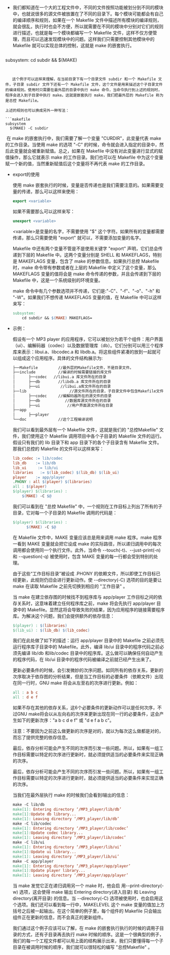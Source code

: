 - 我们都知道在一个大的工程文件中，不同的文件按照功能被划分到不同的模块中，也就说很多的源文件被放置在了不同的目录下。每个模块可能都会有自己的编译顺序和规则，如果在一个 Makefile 文件中描述所有模块的编译规则，就会很乱，执行时也会不方便，所以就需要在不同的模块中分别对它们的规则进行描述，也就是每一个模块都编写一个 Makefile 文件，这样不仅方便管理，而且可以迅速发现模块中的问题。这样我们只需要控制其他模块中的 Makefile 就可以实现总体的控制，这就是 make 的嵌套执行。

  ```makefile
subsystem:
      cd subdir && $(MAKE)
  ```
  

​	这个例子可以这样来理解，在当前目录下有一个目录文件 subdir 和一个 Makefile 文件，子目录 subdir 文件下还有一个 Makefile 文件，这个文件是用来描述这个子目录文件的编译规则。使用时只需要在最外层的目录中执行 make 命令，当命令执行到上述的规则时，程序会进入到子目录中执行 make。这就是嵌套执行 make，我们把最外层的 Makefile 称为是总控 Makefile。

上述的规则也可以换成另外一种写法：

```makefile
  subsystem
    $(MAKE) -C subdir
```

​	在 make 的嵌套执行中，我们需要了解一个变量 "CURDIR"，此变量代表 make 的工作目录。当使用 make 的选项 "-C" 的时候，命令就会进入指定的目录中，然后此变量就会被重新赋值。总之，如果在 Makefile 中没有对此变量进行显式的赋值操作，那么它就表示 make 的工作目录。我们也可以在 Makefile 中为这个变量赋一个新的值，当然重新赋值后这个变量将不再代表 make 的工作目录。

- export的使用

  使用 make 嵌套执行的时候，变量是否传递也是我们需要注意的。如果需要变量的传递，那么可以这样来使用：

  ```makefile
  export <variable>
  ```

  如果不需要那么可以这样来写：

  ```makefile
  unexport <variable>
  ```

  \<variable>是变量的名字，不需要使用 "$" 这个字符。如果所有的变量都需要传递，那么只需要使用 "export" 就可以，不需要添加变量的名字。

  Makefile 中还有两个变量不管是不是使用关键字 "export" 声明，它们总会传递到下层的 Makefile 中。这两个变量分别是 SHELL 和 MAKEFLAGS，特别是 MAKEFLAGS 变量，包含了 make 的参数信息。如果执行总控 Makefile 时，make 命令带有参数或者在上层的 Makefile 中定义了这个变量，那么 MAKEFLAGS 变量的值将会是 make 命令传递的参数，并且会传递到下层的 Makefile 中，这是一个系统级别的环境变量。

  make 命令中有几个参数选项并不传递，它们是:"-C"、"-f"、"-o"、"-h" 和 "-W"。如果我们不想传递 MAKEFLAGS 变量的值，在 Makefile 中可以这样来写：

  ```makefile
  subsystem:
      cd subdir && $(MAKE) MAKEFLAGS=
  ```

  

- 示例：

  假设有一个 MP3 player 的应用程序，它可以被划分为若干个组件：用户界面（ui）、编解码器（codec）以及数据管理库（db）。它们分别可以用三个程序库来表示：libui.a、libcodec.a 和 libdb.a。将这些组件紧凑的放到一起就可以组成这个应用程序。具体的文件结构展示为:

  ```bash
  ├──Makefile         //最外层的Makefile文件，不是目录文件。
  ├──include          //编译的时候需要链接的库文件
  │      ├──codec   //libui.a 库文件所在的目录
  │      ├──db        //libdb.a 库文件所在的目录
  │      ├──ui         //libui.a库文件所在的目录
  ├──lib                   //源文件所在的目录，子目录文件中包含Makefile文件
  │      ├──codec     //编解码器所在的源文件的目录
  │      ├──db           //数据库源文件所在的目录
  │      ├──ui            //用户界面源文件所在目录
  ├──app
  │      ├──player    
  └──doc              //这个工程编译说明 
  ```

  我们可以看到最外层有一个 Makefile 文件，这就是我们的 "总控Makefile" 文件，我们使用这个 Makefile 调用项目中各个子目录的 Makefile 文件的运行。假设只有我们的 lib 目录下和 app 目录下的各个子目录含有 Makefile 文件。那我们总控的 Makefile 的文件可以这样来写：

  ```makefile
  lib_codec := lib/codec
  lib_db    := lib/db
  lib_ui     := lib/ui
  libraries   := $(lib_codec) $(lib_db) $(lib_ui)
  player    := app/player
  .PHONY : all $(player) $(libraries)
  all : $(player)
  $(player) $(libraries) :
      $(MAKE) -C $@
  ```

  我们可以看到在 "总控 Makefile" 中，一个规则在工作目标上列出了所有的子目录，它对每一个子目录的 Makefile 调用的代码是：

  ```makefile
  $(player) $(libraries) :
        $(MAKE) -C $@
  ```

  在 Makefile 文件中，MAKE 变量应该总是用来调用 make 程序。make 程序一看到 MAKE 变量就会把它设成 make 的实际路径，所以递归调用中的每次调用都会使用同一个执行文件。此外，当命令 --touch(-t)、--just-print(-n) 和 --question(-q) 被使用时，包含 MAKE 变量的每一行都会受到特别的处理。
   
  由于这些“工作目标目录”被设成 .PHONY 的依赖文件，所以即使工作目标已经更新，此规则仍旧会进行更新动作。使 --directory(-C) 选项的目的是要让 make 在读取 Makefile 之前先切换到相应的 "工作目录" 。

  当 make 在建立依存图的时候找不到程序库与 app/player 工作目标之间的依存关系时，这意味着建立任何程序库之前，make 将会先执行 app/player 目录中的 Makefile。显然这将会导致失败的结果，因为应用程序的链接需要程序库。为解决这个问题，我们会提供额外的依存信息：

  ```makefile
  $(player) : $(libraries)
  $(lib_ui) : $(lib_db) $(lib_codec)
  ```

  我们在此处做了如下的描述：运行 app/player 目录中的 Makefile 之前必须先运行程序库子目录中的 Makefile。此外，编译 lib/ui 目录中的程序代码之前必须先编译 lib/db 和lib/codec 目录中的程序库。这么做可以确保任何自动产生的程序代码，在 lib/ui 目录中的程序代码被编译之前就已经产生出来了。

  更新必要条件的时候，会引发微妙的次序问题。如同所有的依存关系，更新的次序取决于依存图的分析结果，但是当工作目标的必要条件（依赖文件）出现在同一行时，GNU make 将会从左至右的次序进行更新。例如：

  ```makefile
  all : a b c
  all : d e f
  ```

  如果不存在其他的依存关系，这6个必要条件的更新动作可以是任何次序，不过GNU make将会以从左向右的次序来更新出现在同一行的必要条件，这会产生如下的更新次序："a b c d e f" 或 "d e f a b c"。

  注意：不要因为之前这么做更新的次序是对的，就以为每次这么做都是对的，而忘了提供完整的依存信息。

  最后，依存分析可能会产生不同的次序而引发一些问题。所以，如果有一组工作目标需要以特定的次序进行更新时，就必须提供适当的必要条件来实现正确的次序。

  最后，依存分析可能会产生不同的次序而引发一些问题。所以，如果有一组工作目标需要以特定的次序进行更新时，就必须提供适当的必要条件来实现正确的次序。

  当我们在最外层执行 make 的时候我们会看到l输出的信息：

  ```makefile
  make -C lib/db
  make[1]: Entering directory ‘/MP3_player/lib/db’
  make[1]:Update db library...
  make[1]: Leaving directory ‘/MP3_player/lib/db’
  make -C lib/codec
  make[1]: Entering directory ‘/MP3_player/lib/codec’
  make[1]:Update codec library...
  make[1]: Leaving directory ‘/MP3_player/lib/codec’
  make -C lib/ui
  make[1]: Entering directory ‘/MP3_player/lib/ui’
  make[1]:Update ui library...
  make[1]: Leaving directory ‘/MP3_player/lib/ui’
  make -C app/player
  make[1]: Entering directory ‘/MP3_player/app/player’
  make[1]:Update player library...
  make[1]: Leaving directory ‘/MP3_player/app/player’
  ```

  当 make 发觉它正在递归调用另一个 make 时，他会启 用--print-directory(-w) 选项，这会使得 make 输出 Entering directory(进入目录) 和 Leaving directory(离开目录) 的信息。当 --directory(-C) 选项被使用时，也会启用这个选项。我们还可以看到每一行中，MAKELEVEL 这个 make 变量的值加上方括号之后被一起输出。在这个简单的例子里，每个组件的 Makefile 只会输出组件正在更新的信息，而不会真正的更新组件。

  我们通过这个例子应该可以了解，在 make 的嵌套执行执行的时候的调用子目录的方式，还有子目录再去执行 make 时候的顺序。这是一个很典型的例子，我们的每一个工程文件都可以用上面的结构展示出来，我们只要懂得每一个子目录在被调用时候的顺序，我们就可以很轻松的编写 "总控Makefile" 。

